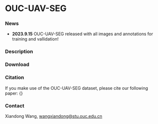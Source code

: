 # OUC-UAV-SEG

### News
- **2023.9.15** OUC-UAV-SEG released with all images and annotations for training and vallidation!
### Description

### Download


### Citation
If you make use of the OUC-UAV-SEG dataset, please cite our following paper:
{}

### Contact
Xiandong Wang, wangxiandong@stu.ouc.edu.cn
